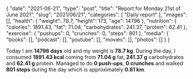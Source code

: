 {
    "date": "2021-06-21",
    "type": "post",
    "title": "Report for Monday 21st of June 2021",
    "slug": "2021\/06\/21",
    "categories": [
        "Daily report"
    ],
    "images": [],
    "health": {
        "weight": 78.7,
        "height": 173,
        "age": 14796
    },
    "nutrition": {
        "calories": 1891.43,
        "fat": 71.04,
        "carbohydrates": 241.37,
        "protein": 62.41
    },
    "exercise": {
        "pushups": 0,
        "crunches": 0,
        "steps": 801
    },
    "media": {
        "books": [],
        "podcast": [],
        "youtube": [],
        "movies": [],
        "photos": []
    }
}

Today I am <strong>14796 days</strong> old and my weight is <strong>78.7 kg</strong>. During the day, I consumed <strong>1891.43 kcal</strong> coming from <strong>71.04 g</strong> fat, <strong>241.37 g</strong> carbohydrates and <strong>62.41 g</strong> protein. Managed to do <strong>0 push-ups</strong>, <strong>0 crunches</strong> and walked <strong>801 steps</strong> during the day which is approximately <strong>0.61 km</strong>.